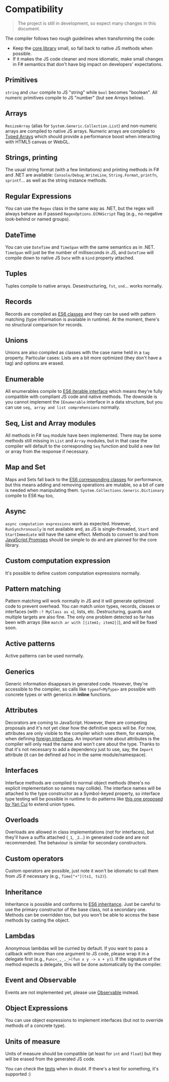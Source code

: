 # Compatibility

> The project is still in development, so expect many changes in this document.

The compiler follows two rough guidelines when transforming the code:

* Keep the [core library](/lib/fable-core.js) small, so fall back to native JS methods when possible.
* If it makes the JS code cleaner and more idiomatic, make small changes in F# semantics
  that don't have big impact on developers' expectations.

## Primitives
`string` and `char` compile to JS "string" while `bool` becomes "boolean".
All numeric primitives compile to JS "number" (but see _Arrays_ below).

## Arrays
`ResizeArray` (alias for `System.Generic.Collection.List`) and non-numeric
arrays are compiled to native JS arrays. Numeric arrays are compiled to
[Typed Arrays](https://developer.mozilla.org/en-US/docs/Web/JavaScript/Reference/Global_Objects/TypedArray)
which should provide a performance boost when interacting with HTML5 canvas or WebGL.

## Strings, printing
The usual string format (with a few limitations) and printing methods in F# and .NET are available:
`Console/Debug.WriteLine`, `String.Format`, `printfn`, `sprintf`... as well as the
string instance methods.

## Regular Expressions
You can use the `Regex` class in the same way as .NET, but the regex will always
behave as if passed `RegexOptions.ECMAScript` flag (e.g., no negative look-behind
or named groups).

## DateTime
You can use `DateTime` and `TimeSpan` with the same semantics as in .NET.
`TimeSpan` will just be the number of milliseconds in JS, and `DateTime` will
compile down to native JS `Date` with a `kind` property attached.  

## Tuples
Tuples compile to native arrays. Desestructuring, `fst`, `snd`... works normally.

## Records
Records are compiled as [ES6 classes](http://babeljs.io/docs/learn-es2015/#classes)
and they can be used with pattern matching (type information is available in runtime).
At the moment, there's no structural comparison for records.

## Unions
Unions are also compiled as classes with the case name held in a `tag` property.
Particular cases: Lists are a bit more optimized (they don't have a tag) and options are erased.

## Enumerable
All enumerables compile to [ES6 iterable interface](http://babeljs.io/docs/learn-es2015/#iterators-for-of)
which means they're fully compatible with compliant JS code and native methods.
The downside is you cannot implement the `IEnumerable` interface in a data structure,
but you can use `seq, array and list comprehensions` normally.

## Seq, List and Array modules
All methods in F# `Seq` module have been implemented. There may be some methods still missing
in `List` and `Array` modules, but in that case the compiler will default to the corresponding
`Seq` function and build a new list or array from the response if necessary.

## Map and Set
Maps and Sets fall back to the [ES6 corresponding classes](http://babeljs.io/docs/learn-es2015/#map-set-weak-map-weak-set)
for performance, but this means adding and removing operations are mutable, so a bit of care is needed when manipulating them.
`System.Collections.Generic.Dictionary` compile to ES6 `Map` too,

## Async
`async computation expressions` work as expected. However, `RunSynchronously` is not available and,
as JS is single-threaded, `Start` and `StartImmediate` will have the same effect.
Methods to convert to and from [JavaScript Promises](http://babeljs.io/docs/learn-es2015/#promises)
should be simple to do and are planned for the core library.

## Custom computation expression
It's possible to define custom computation expressions normally.

## Pattern matching
Pattern matching will work normally in JS and it will generate optimized
code to prevent overhead. You can match union types, records, classes or
interfaces (with `:? MyClass as x`), lists, etc. Destructuring, guards and
multiple targets are also fine. The only one problem detected so far has been
with arrays (like `match ar with [|item1; item2|]`), and will be fixed soon.

## Active patterns
Active patterns can be used normally.

## Generics
Generic information disappears in generated code. However, they're accessible
to the compiler, so calls like `typeof<MyType>` are possible with concrete
types or with generics in **inline** functions.

## Attributes
Decorators are coming to JavaScript. However, there are competing proposals
and it's not yet clear how the definitive specs will be. For now, attributes
are only visible to the compiler which uses them, for example, when defining
[foreign interfaces](interacting.md). An important note about attributes is
the compiler will only read the name and won't care about the type. Thanks
to that it's not necessary to add a dependency just to use, say, the `Import`
attribute (it can be defined ad hoc in the same module/namespace). 

## Interfaces
Interface methods are compiled to normal object methods (there's no explicit
implementation so names may collide). The interface names will be attached
to the type constructor as a Symbol-keyed property, so interface type testing
will be possible in runtime to do patterns like [this one proposed by Yan Cui](http://theburningmonk.com/2012/03/f-extending-discriminated-unions-using-marker-interfaces/)
to extend union types.

## Overloads
Overloads are allowed in class implementations (not for interfaces), but they'll
have a suffix attached (`_1`, `_2`...) in generated code and are not recommended.
The behaviour is similar for secondary constructors.

## Custom operators
Custom operators are possible, just note it won't be idiomatic to call
them from JS if necessary (e.g., `Time["+"](ts1, ts2)`).

## Inheritance
Inheritance is possible and conforms to [ES6 inheritance](https://github.com/lukehoban/es6features#classes).
Just be careful to use the primary constructor of the base class,
not a secondary one. Methods can be overridden too, but you won't
be able to access the base methods by casting the object. 

## Lambdas
Anonymous lambdas will be curried by default. If you want to pass a callback with
more than one argument to JS code, please wrap it in a delegate first (e.g.,
`Func<_,_,_>(fun x y -> x + y)`). If the signature of the method expects a
delegate, this will be done automatically by the compiler.

## Event and Observable
Events are not implemented yet, please use [Observable](/test/ObservableTests.fs) instead.

## Object Expressions
You can use object expressions to implement interfaces (but not to override methods of a concrete type).

## Units of measure
Units of measure should be compatible (at least for `int` and `float`) but they will
be erased from the generated JS code.

You can check the [tests](/test) when in doubt. If there's a test for something,
it's supported :)